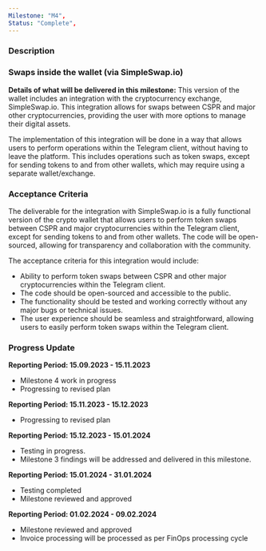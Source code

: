 ```yaml
---
Milestone: "M4",
Status: "Complete",
---
```

<!--lang:en--> 
### Description
### Swaps inside the wallet (via SimpleSwap.io)

**Details of what will be delivered in this milestone:**
This version of the wallet includes an integration with the cryptocurrency exchange, SimpleSwap.io. This integration allows for swaps between CSPR and major other cryptocurrencies, providing the user with more options to manage their digital assets.

The implementation of this integration will be done in a way that allows users to perform operations within the Telegram client, without having to leave the platform. This includes operations such as token swaps, except for sending tokens to and from other wallets, which may require using a separate wallet/exchange.


### Acceptance Criteria

The deliverable for the integration with SimpleSwap.io is a fully functional version of the crypto wallet that allows users to perform token swaps between CSPR and major cryptocurrencies within the Telegram client, except for sending tokens to and from other wallets. The code will be open-sourced, allowing for transparency and collaboration with the community.

The acceptance criteria for this integration would include:

- Ability to perform token swaps between CSPR and other major cryptocurrencies within the Telegram client.
- The code should be open-sourced and accessible to the public.
- The functionality should be tested and working correctly without any major bugs or technical issues.
- The user experience should be seamless and straightforward, allowing users to easily perform token swaps within the Telegram client.



### Progress Update

**Reporting Period: 15.09.2023 - 15.11.2023**
- Milestone 4 work in progress
- Progressing to revised plan

**Reporting Period: 15.11.2023 - 15.12.2023** 
- Progressing to revised plan

**Reporting Period: 15.12.2023 - 15.01.2024** 
- Testing in progress.
- Milestone 3 findings will be addressed and delivered in this milestone.

**Reporting Period: 15.01.2024 - 31.01.2024** 
- Testing completed
- Milestone reviewed and approved

**Reporting Period: 01.02.2024 - 09.02.2024**
- Milestone reviewed and approved
- Invoice processing will be processed as per FinOps processing cycle